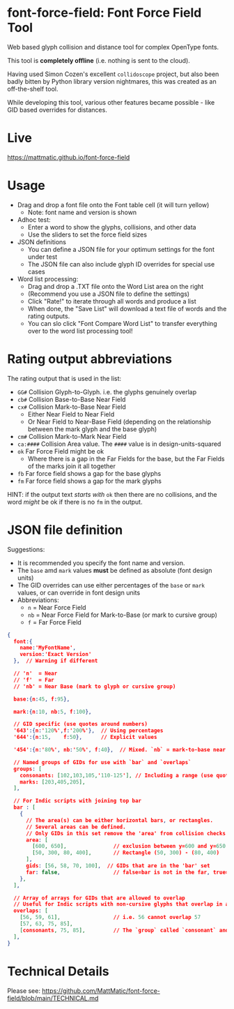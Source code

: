 # font-force-field: Font Force Field Tool
Web based glyph collision and distance tool for complex OpenType fonts.

This tool is **completely offline** (i.e. nothing is sent to the cloud).

Having used Simon Cozen's excellent `collidoscope` project, but also been
badly bitten by Python library version nightmares, this was created as an
off-the-shelf tool.

While developing this tool, various other features became possible - like GID based
overrides for distances.

# Live
https://mattmatic.github.io/font-force-field

# Usage

- Drag and drop a font file onto the Font table cell (it will turn yellow)
    - Note: font name and version is shown
- Adhoc test:
  - Enter a word to show the glyphs, collisions, and other data
  - Use the sliders to set the force field sizes
- JSON definitions
  - You can define a JSON file for your optimum settings for the font under test
  - The JSON file can also include glyph ID overrides for special use cases
- Word list processing:
  - Drag and drop a .TXT file onto the Word List area on the right
  - (Recommend you use a JSON file to define the settings)
  - Click "Rate!" to iterate through all words and produce a list
  - When done, the "Save List" will download a text file of words and the rating outputs.
  - You can slo click "Font Compare Word List" to transfer everything over to the word list processing tool!

# Rating output abbreviations
The rating output that is used in the list:
- `GG#` Collision Glyph-to-Glyph. i.e. the glyphs genuinely overlap
- `cb#` Collision Base-to-Base Near Field
- `cx#` Collision Mark-to-Base Near Field
  - Either Near Field to Near Field
  - Or Near Field to Near-Base Field (depending on the relationship between the mark glyph and the base glyph)
- `cm#` Collision Mark-to-Mark Near Field
- `ca:####` Collision Area value. The `####` value is in design-units-squared
- `ok` Far Force Field might be ok
  - Where there is a gap in the Far Fields for the base, but the Far Fields of the marks join it all together
- `fb` Far force field shows a gap for the base glyphs
- `fm` Far force field shows a gap for the mark glyphs

HINT: if the output text _starts with_ `ok` then there are no collisions, and the word _might_ be ok if there is no `fm` in the output.

# JSON file definition

Suggestions:
- It is recommended you specify the font name and version.
- The `base` amd `mark` values **must** be defined as absolute (font design units)
- The GID overrides can use either percentages of the `base` or `mark` values, or can override in font design units
- Abbreviations:
  - `n` = Near Force Field
  - `nb` = Near Force Field for Mark-to-Base (or mark to cursive group)
  - `f` = Far Force Field

```json
{
  font:{
    name:'MyFontName',
    version:'Exact Version'
  },  // Warning if different

  // 'n'  = Near
  // 'f'  = Far
  // 'nb' = Near Base (mark to glyph or cursive group)

  base:{n:45, f:95},

  mark:{n:10, nb:5, f:100},

  // GID specific (use quotes around numbers)
  '643':{n:'120%',f:'200%'},  // Using percentages
  '644':{n:15,    f:50},      // Explicit values

  '454':{n:'80%', nb:'50%', f:40},  // Mixed. `nb` = mark-to-base near field

  // Named groups of GIDs for use with `bar` and `overlaps`
  groups: [
    consonants: [102,103,105,'110-125'], // Including a range (use quotes!)
    marks: [203,405,205],
  ],

  // For Indic scripts with joining top bar
  bar : [
    {
      // The area(s) can be either horizontal bars, or rectangles.
      // Several areas can be defined.
      // Only GIDs in this set remove the 'area' from collision checks
      area: [
        [600, 650],               // exclusion between y=600 and y=650
        [50, 300, 80, 400],       // Rectangle (50, 300) - (80, 400)
      ],
      gids: [56, 58, 70, 100],  // GIDs that are in the 'bar' set
      far: false,                 // false=bar is not in the far, true=bar included in far
    },
  ],

  // Array of arrays for GIDs that are allowed to overlap
  // Useful for Indic scripts with non-cursive glyphs that overlap in areas other than the 'bar' area
  overlaps: [                   
    [56, 59, 61],                 // i.e. 56 cannot overlap 57
    [57, 63, 75, 85],
    [consonants, 75, 85],         // The `group` called `consonant` and 75 and 85
  ],
}
```

# Technical Details
Please see: https://github.com/MattMatic/font-force-field/blob/main/TECHNICAL.md
